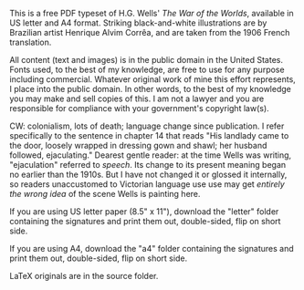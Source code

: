 This is a free PDF typeset of H.G. Wells' *The War of the Worlds*, available in US letter and A4 format. Striking black-and-white illustrations are by Brazilian artist Henrique Alvim Corrêa, and are taken from the 1906 French translation.

All content (text and images) is in the public domain in the United States. Fonts used, to the best of my knowledge, are free to use for any purpose including commercial. Whatever original work of mine this effort represents, I place into the public domain. In other words, to the best of my knowledge you may make and sell copies of this. I am not a lawyer and you are responsible for compliance with your government's copyright law(s).

CW: colonialism, lots of death; language change since publication. I refer specifically to the sentence in chapter 14 that reads "His landlady came to the door, loosely wrapped in dressing gown and shawl; her husband followed, ejaculating." Dearest gentle reader: at the time Wells was writing, "ejaculation" referred to *speech*. Its change to its present meaning began no earlier than the 1910s. But I have not changed it or glossed it internally, so readers unaccustomed to Victorian language use use may get *entirely the wrong idea* of the scene Wells is painting here.

If you are using US letter paper (8.5" x 11"), download the "letter" folder containing the signatures and print them out, double-sided, flip on short side.

If you are using A4, download the "a4" folder containing the signatures and print them out, double-sided, flip on short side.

LaTeX originals are in the source folder.
